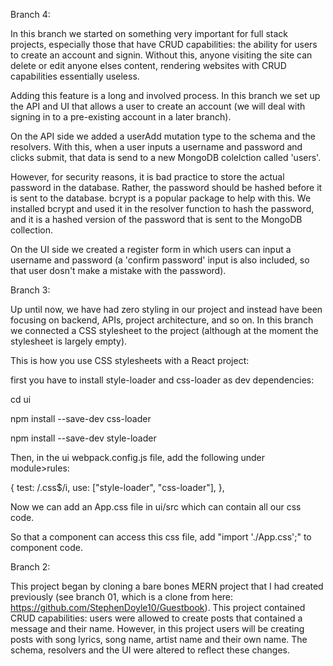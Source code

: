 Branch 4:

In this branch we started on something very important for full stack projects, especially those that have CRUD capabilities: the ability for users to create an account and signin. Without this, anyone visiting the site can delete or edit anyone elses content, rendering websites with CRUD capabilities essentially useless.

Adding this feature is a long and involved process. In this branch we set up the API and UI that allows a user to create an account (we will deal with signing in to a pre-existing account in a later branch).

On the API side we added a userAdd mutation type to the schema and the resolvers. With this, when a user inputs a username and password and clicks submit, that data is send to a new MongoDB colelction called 'users'.

However, for security reasons, it is bad practice to store the actual password in the database. Rather, the password should be hashed before it is sent to the database. bcrypt is a popular package to help with this. We installed bcrypt and used it in the resolver function to hash the password, and it is a hashed version of the password that is sent to the MongoDB collection.

On the UI side we created a register form in which users can input a username and password (a 'confirm password' input is also included, so that user dosn't make a mistake with the password).




Branch 3:

Up until now, we have had zero styling in our project and instead have been focusing on backend, APIs, project architecture, and so on. In this branch we connected a CSS stylesheet to the project (although at the moment the stylesheet is largely empty).

This is how you use CSS stylesheets with a React project:

first you have to install style-loader and css-loader as dev dependencies:

cd ui

npm install --save-dev css-loader

npm install --save-dev style-loader

Then, in the ui webpack.config.js file, add the following under module>rules:

{
    test: /\.css$/i,
    use: ["style-loader", "css-loader"],
  },

Now we can add an App.css file in ui/src which can contain all our css code.

So that a component can access this css file, add "import './App.css';" to component code.


Branch 2:

This project began by cloning a bare bones MERN project that I had created previously (see branch 01, which is a clone from here: https://github.com/StephenDoyle10/Guestbook). This project contained CRUD capabilities: users were allowed to create posts that contained a message and their name. However, in this project users will be creating posts with song lyrics, song name, artist name and their own name. The schema, resolvers and the UI were altered to reflect these changes.